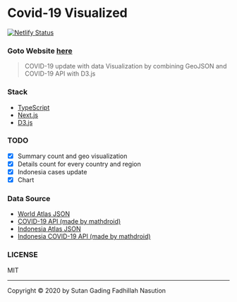 # Covid-19 Visualized

[![Netlify Status](https://api.netlify.com/api/v1/badges/50106a8f-ac07-47fa-97b8-6652f1c00f75/deploy-status)](https://app.netlify.com/sites/brave-ptolemy-6ebec8/deploys)

### Goto Website [here](https://covid19.sutanlab.id)

> COVID-19 update with data Visualization by combining GeoJSON and COVID-19 API with D3.js

### Stack
- [TypeScript](https://www.typescriptlang.org/)
- [Next.js](https://nextjs.org/)
- [D3.js](https://d3js.org/)

### TODO
- [x] Summary count and geo visualization
- [x] Details count for every country and region
- [x] Indonesia cases update
- [x] Chart

### Data Source
- [World Atlas JSON](https://github.com/topojson/world-atlas)
- [COVID-19 API (made by mathdroid)](https://github.com/mathdroid/covid-19-api)
- [Indonesia Atlas JSON](https://github.com/ghapsara/indonesia-atlas)
- [Indonesia COVID-19 API (made by mathdroid)](https://github.com/mathdroid/indonesia-covid-19-api)

### LICENSE
MIT

---

Copyright © 2020 by Sutan Gading Fadhillah Nasution